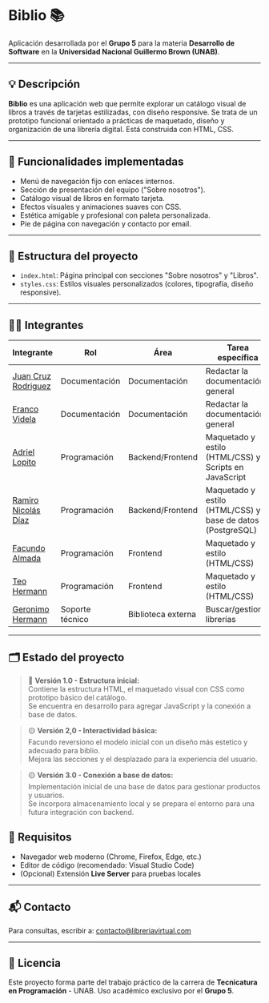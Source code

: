 # Biblio 📚

Aplicación desarrollada por el **Grupo 5** para la materia **Desarrollo de Software** en la **Universidad Nacional Guillermo Brown (UNAB)**.

---

## 💡 Descripción

**Biblio** es una aplicación web que permite explorar un catálogo visual de libros a través de tarjetas estilizadas, con diseño responsive. Se trata de un prototipo funcional orientado a prácticas de maquetado, diseño y organización de una librería digital. Está construida con HTML, CSS.

---

## 🚀 Funcionalidades implementadas

- Menú de navegación fijo con enlaces internos.
- Sección de presentación del equipo ("Sobre nosotros").
- Catálogo visual de libros en formato tarjeta.
- Efectos visuales y animaciones suaves con CSS.
- Estética amigable y profesional con paleta personalizada.
- Pie de página con navegación y contacto por email.

---

## 📁 Estructura del proyecto

- `index.html`: Página principal con secciones "Sobre nosotros" y "Libros".
- `styles.css`: Estilos visuales personalizados (colores, tipografía, diseño responsive).

---

## 🧑‍💻 Integrantes

| Integrante   | Rol              | Área              | Tarea específica                                                  |
|--------------|------------------|-------------------|-------------------------------------------------------------------|
| [Juan Cruz Rodriguez](https://github.com/ramzlas) | Documentación    | Documentación     | Redactar la documentación general                                |
| [Franco Videla](https://github.com/ramzlas)       | Documentación    | Documentación     | Redactar la documentación general                                |
| [Adriel Lopito](https://github.com/ramzlas)       | Programación     | Backend/Frontend  | Maquetado y estilo (HTML/CSS) y Scripts en JavaScript            |
| [Ramiro Nicolás Díaz](https://github.com/ramzlas) | Programación     | Backend/Frontend  | Maquetado y estilo (HTML/CSS) y base de datos (PostgreSQL)       |
| [Facundo Almada](https://github.com/ukcaf)        | Programación     | Frontend          | Maquetado y estilo (HTML/CSS)                                     |
| [Teo Hermann](https://github.com/ramzlas)         | Programación     | Frontend          | Maquetado y estilo (HTML/CSS)                                     |
| [Geronimo Hermann](https://github.com/ramzlas)    | Soporte técnico  | Biblioteca externa| Buscar/gestionar librerías                                        |

---

## 🗂️ Estado del proyecto

> 🌱 **Versión 1.0 - Estructura inicial:**  
> Contiene la estructura HTML, el maquetado visual con CSS como prototipo básico del catálogo.  
> Se encuentra en desarrollo para agregar JavaScript y la conexión a base de datos.

> 🟡 **Versión 2,0 - Interactividad básica:**  
> Facundo reversiono el modelo inicial con un diseño más estetico y adecuado para biblio.  
> Mejora las secciones y el desplazado para la experiencia del usuario.

> 🟡 **Versión 3.0 - Conexión a base de datos:**  
> Implementación inicial de una base de datos para gestionar productos y usuarios.  
> Se incorpora almacenamiento local y se prepara el entorno para una futura integración con backend.


## 📌 Requisitos

- Navegador web moderno (Chrome, Firefox, Edge, etc.)
- Editor de código (recomendado: Visual Studio Code)
- (Opcional) Extensión **Live Server** para pruebas locales

---

## 📬 Contacto

Para consultas, escribir a: [contacto@libreriavirtual.com](mailto:contacto@libreriavirtual.com)

---

## 🔖 Licencia

Este proyecto forma parte del trabajo práctico de la carrera de **Tecnicatura en Programación** - UNAB. Uso académico exclusivo por el **Grupo 5**.
